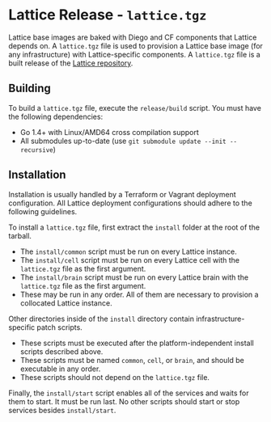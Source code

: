 # Lattice Release - `lattice.tgz`

Lattice base images are baked with Diego and CF components that Lattice depends on.
A `lattice.tgz` file is used to provision a Lattice base image (for any infrastructure)
with Lattice-specific components. A `lattice.tgz` file is a built release of the
[Lattice repository](https://github.com/cloudfoundry-incubator/lattice).

## Building

To build a `lattice.tgz` file, execute the `release/build` script. You must have the
following dependencies:
- Go 1.4+ with Linux/AMD64 cross compilation support
- All submodules up-to-date (use `git submodule update --init --recursive`)

## Installation

Installation is usually handled by a Terraform or Vagrant deployment configuration. All
Lattice deployment configurations should adhere to the following guidelines.

To install a `lattice.tgz` file, first extract the `install` folder at the root of the tarball.
- The `install/common` script must be run on every Lattice instance.
- The `install/cell` script must be run on every Lattice cell
  with the `lattice.tgz` file as the first argument.
- The `install/brain` script must be run on every Lattice brain
  with the `lattice.tgz` file as the first argument.
- These may be run in any order. All of them are necessary
  to provision a collocated Lattice instance.

Other directories inside of the `install` directory contain infrastructure-specific patch scripts.
- These scripts must be executed after the platform-independent install scripts described above.
- These scripts must be named `common`, `cell`, or `brain`, and should be executable in any order.
- These scripts should not depend on the `lattice.tgz` file.

Finally, the `install/start` script enables all of the services and waits for them to start.
It must be run last. No other scripts should start or stop services besides `install/start`.
